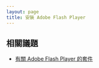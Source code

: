 ```yaml
---
layout: page
title: 安裝 Adobe Flash Player
---
```


## 相關議題

* [有關 Adobe Flash Player 的套件](/book-ubuntu-qna/read/case/adobe-flash-player/install.html)
